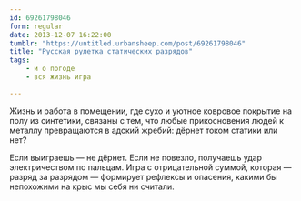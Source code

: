 ```yaml
---
id: 69261798046
form: regular
date: 2013-12-07 16:22:00
tumblr: "https://untitled.urbansheep.com/post/69261798046"
title: "Русская рулетка статических разрядов"
tags:
    - и о погоде
    - вся жизнь игра

---
```


<p>Жизнь и работа в помещении, где сухо и уютное ковровое покрытие на полу из синтетики, связаны с тем, что любые прикосновения людей к металлу превращаются в адский жребий: дёрнет током статики или нет?</p>

<p>Если выиграешь — не дёрнет. Если не повезло, получаешь удар электричеством по пальцам. Игра с отрицательной суммой, которая — разряд за разрядом — формирует рефлексы и опасения, какими бы непохожими на крыс мы себя ни считали.</p>

